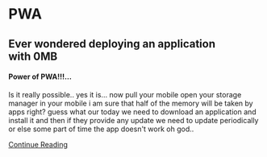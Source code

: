 # PWA

<h2>Ever wondered deploying an application with 0MB</h2>
<h4>Power of PWA!!!…</h4>
Is it really possible.. yes it is… now pull your mobile open your storage manager in your mobile i am sure that half of the memory will be taken by apps right? guess what our today we need to download an application and install it and then if they provide any update we need to update periodically or else some part of time the app doesn't work oh god..

<a href = "">Continue Reading</a>
